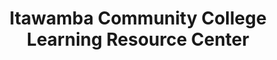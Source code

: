---
layout: repo
title: "Itawamba Community College Learning Resource Center"
id: 23834
permalink: repos/23834/
---